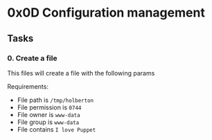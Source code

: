 # 0x0D Configuration management

## Tasks

### 0. Create a file 

This files will create a file with the following params

Requirements:

- File path is `/tmp/holberton`
- File permission is `0744`
- File owner is `www-data`
- File group is `www-data`
- File contains `I love Puppet`
